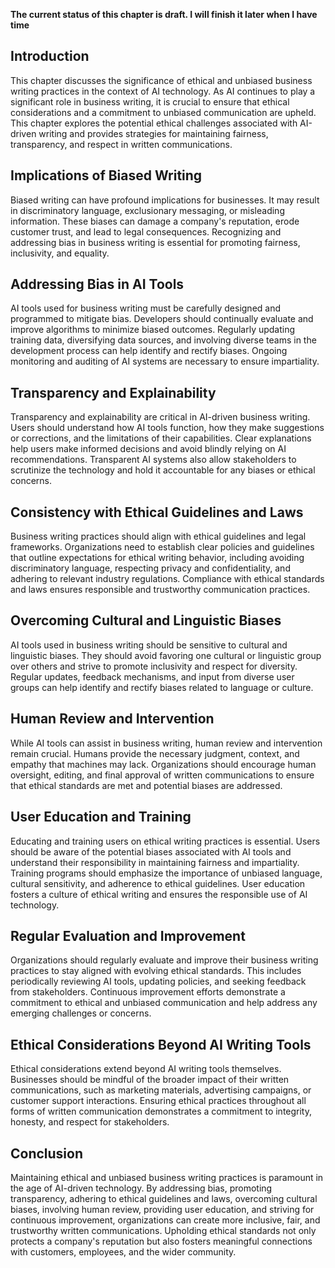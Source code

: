 **The current status of this chapter is draft. I will finish it later when I have time**

Introduction
------------

This chapter discusses the significance of ethical and unbiased business writing practices in the context of AI technology. As AI continues to play a significant role in business writing, it is crucial to ensure that ethical considerations and a commitment to unbiased communication are upheld. This chapter explores the potential ethical challenges associated with AI-driven writing and provides strategies for maintaining fairness, transparency, and respect in written communications.

Implications of Biased Writing
------------------------------

Biased writing can have profound implications for businesses. It may result in discriminatory language, exclusionary messaging, or misleading information. These biases can damage a company's reputation, erode customer trust, and lead to legal consequences. Recognizing and addressing bias in business writing is essential for promoting fairness, inclusivity, and equality.

Addressing Bias in AI Tools
---------------------------

AI tools used for business writing must be carefully designed and programmed to mitigate bias. Developers should continually evaluate and improve algorithms to minimize biased outcomes. Regularly updating training data, diversifying data sources, and involving diverse teams in the development process can help identify and rectify biases. Ongoing monitoring and auditing of AI systems are necessary to ensure impartiality.

Transparency and Explainability
-------------------------------

Transparency and explainability are critical in AI-driven business writing. Users should understand how AI tools function, how they make suggestions or corrections, and the limitations of their capabilities. Clear explanations help users make informed decisions and avoid blindly relying on AI recommendations. Transparent AI systems also allow stakeholders to scrutinize the technology and hold it accountable for any biases or ethical concerns.

Consistency with Ethical Guidelines and Laws
--------------------------------------------

Business writing practices should align with ethical guidelines and legal frameworks. Organizations need to establish clear policies and guidelines that outline expectations for ethical writing behavior, including avoiding discriminatory language, respecting privacy and confidentiality, and adhering to relevant industry regulations. Compliance with ethical standards and laws ensures responsible and trustworthy communication practices.

Overcoming Cultural and Linguistic Biases
-----------------------------------------

AI tools used in business writing should be sensitive to cultural and linguistic biases. They should avoid favoring one cultural or linguistic group over others and strive to promote inclusivity and respect for diversity. Regular updates, feedback mechanisms, and input from diverse user groups can help identify and rectify biases related to language or culture.

Human Review and Intervention
-----------------------------

While AI tools can assist in business writing, human review and intervention remain crucial. Humans provide the necessary judgment, context, and empathy that machines may lack. Organizations should encourage human oversight, editing, and final approval of written communications to ensure that ethical standards are met and potential biases are addressed.

User Education and Training
---------------------------

Educating and training users on ethical writing practices is essential. Users should be aware of the potential biases associated with AI tools and understand their responsibility in maintaining fairness and impartiality. Training programs should emphasize the importance of unbiased language, cultural sensitivity, and adherence to ethical guidelines. User education fosters a culture of ethical writing and ensures the responsible use of AI technology.

Regular Evaluation and Improvement
----------------------------------

Organizations should regularly evaluate and improve their business writing practices to stay aligned with evolving ethical standards. This includes periodically reviewing AI tools, updating policies, and seeking feedback from stakeholders. Continuous improvement efforts demonstrate a commitment to ethical and unbiased communication and help address any emerging challenges or concerns.

Ethical Considerations Beyond AI Writing Tools
----------------------------------------------

Ethical considerations extend beyond AI writing tools themselves. Businesses should be mindful of the broader impact of their written communications, such as marketing materials, advertising campaigns, or customer support interactions. Ensuring ethical practices throughout all forms of written communication demonstrates a commitment to integrity, honesty, and respect for stakeholders.

Conclusion
----------

Maintaining ethical and unbiased business writing practices is paramount in the age of AI-driven technology. By addressing bias, promoting transparency, adhering to ethical guidelines and laws, overcoming cultural biases, involving human review, providing user education, and striving for continuous improvement, organizations can create more inclusive, fair, and trustworthy written communications. Upholding ethical standards not only protects a company's reputation but also fosters meaningful connections with customers, employees, and the wider community.
